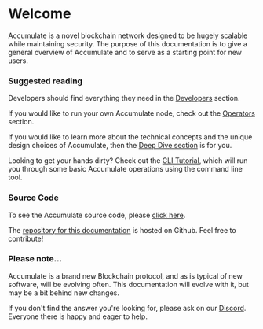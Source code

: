 # Welcome

Accumulate is a novel blockchain network designed to be hugely scalable while maintaining security. The purpose of this documentation is to give a general overview of Accumulate and to serve as a starting point for new users.



### Suggested reading

Developers should find everything they need in the [Developers](broken-reference) section.

If you would like to run your own Accumulate node, check out the [Operators](broken-reference) section.

If you would like to learn more about the technical concepts and the unique design choices of Accumulate, then the [Deep Dive section](broken-reference) is for you.

Looking to get your hands dirty? Check out the [CLI Tutorial](tutorials/cli-tutorial.md), which will run you through some basic Accumulate operations using the command line tool.



### Source Code

To see the Accumulate source code, please [click here](https://github.com/AccumulateNetwork/accumulated).

The [repository for this documentation](https://github.com/AccumulateNetwork/accumulate-docs) is hosted on Github. Feel free to contribute!



### Please note...

Accumulate is a brand new Blockchain protocol, and as is typical of new software, will be evolving often. This documentation will evolve with it, but may be a bit behind new changes.&#x20;

If you don't find the answer you're looking for, please ask on our [Discord](https://discord.gg/CYnaF8w2C2). Everyone there is happy and eager to help.
